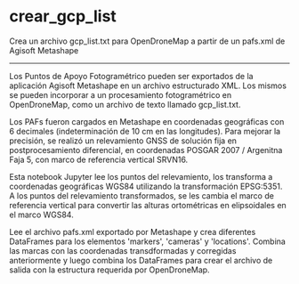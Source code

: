 # crear_gcp_list
Crea un archivo gcp_list.txt para OpenDroneMap a partir de un pafs.xml de Agisoft Metashape

----

Los Puntos de Apoyo Fotogramétrico pueden ser exportados de la aplicación Agisoft Metashape en un archivo estructurado XML.
Los mismos se pueden incorporar a un procesamiento fotogramétrico en OpenDroneMap, como un archivo de texto llamado gcp_list.txt.

Los PAFs fueron cargados en Metashape en coordenadas geográficas con 6 decimales (indeterminación de 10 cm en las longitudes).
Para mejorar la precisión, se realizó un relevamiento GNSS de solución fija en postprocesamiento diferencial, en coordenadas POSGAR 2007 / Argenitna Faja 5, con marco de referencia vertical SRVN16.

Esta notebook Jupyter lee los puntos del relevamiento, los transforma a coordenadas geográficas WGS84 utilizando la transformación EPSG:5351.
A los puntos del relevamiento transformados, se les cambia el marco de referencia vertical para convertir las alturas ortométricas en elipsoidales en el marco WGS84.

Lee el archivo pafs.xml exportado por Metashape y crea diferentes DataFrames para los elementos 'markers', 'cameras' y 'locations'.
Combina las marcas con las coordenadas transdformadas y corregidas anteriormente y luego combina los DataFrames para crear el archivo de salida con la estructura requerida por OpenDroneMap.  
